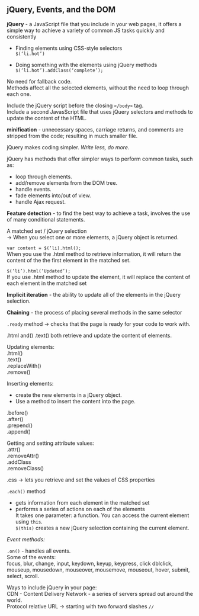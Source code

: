 ## jQuery, Events, and the DOM

**jQuery** - a JavaScript file that you include in your web pages, it offers a simple way to achieve a variety of common JS tasks quickly and consistently

- Finding elements using CSS-style selectors    
`$(‘li.hot’)`

- Doing something with the elements using jQuery methods    
`$(‘li.hot’).addClass(‘complete’);`     

No need for fallback code.    
Methods affect all the selected elements, without the need to loop through each one.      

Include the jQuery script before the closing `</body>` tag.    
Include a second JavasScript file that uses jQuery selectors and methods to update the content of the HTML.     

**minification** - unnecessary spaces, carriage returns, and comments are stripped from the code; resulting in much smaller file.    

jQuery makes coding simpler. *Write less, do more*.    

jQuery has methods that offer simpler ways to perform common tasks, such as:
- loop through elements.     
- add/remove elements from the DOM tree.    
- handle events.    
- fade elements into/out of view.    
- handle Ajax request.    

**Feature detection** - to find the best way to achieve a task, involves the use of many conditional statements.   

A matched set / jQuery selection   
-> When you select one or more elements, a jQuery object is returned.

`var content = $(‘li).html();`        
When you use the .html method to retrieve information, it will return the content of the the first element in the matched set.

`$(‘li’).html(‘Updated’); `    
If you use .html method to update the element, it will replace the content of each element in the matched set

**Implicit iteration** - the ability to update all of the elements in the jQuery selection.     

**Chaining** - the process of placing several methods in the same selector      

`.ready` method
-> checks that the page is ready for your code to work with.   

.html and() .text() both retrieve and update the content of elements.     

Updating elements:    
.html()   
.text()   
.replaceWith()   
.remove()    

Inserting elements:    
- create the new elements in a jQuery object.    
- Use a method to insert the content into the page.     

.before()    
.after()    
.prepend()    
.append()   

Getting and setting attribute values:    
.attr()   
.removeAttr()   
.addClass    
.removeClass()    

.css -> lets you retrieve and set the values of CSS properties         

`.each()` method
- gets information from each element in the matched set    
- performs a series of actions on each of the elements    
It takes one parameter: a function. You can access the current element using `this`.    
`$(this)` creates a new jQuery selection containing the current element.     

*Event methods:*   

`.on()` - handles all events.   
Some of the events:     
focus, blur, change, input, keydown, keyup, keypress, click dblclick, mouseup, mousedown, mouseover, mousemove, mouseout, hover, submit, select, scroll.    


Ways to include jQuery in your page:     
CDN - Content Delivery Network - a series of servers spread out around the world.    
Protocol relative URL -> starting with two forward slashes `//`
